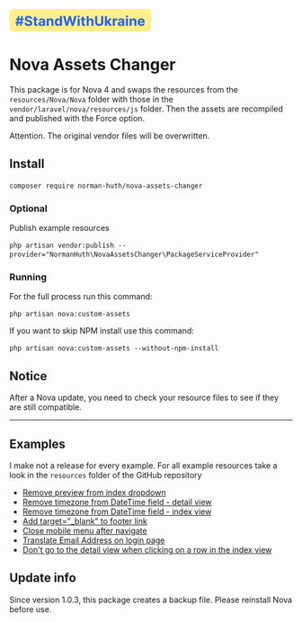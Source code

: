 [![StandWithUkraine](https://raw.githubusercontent.com/vshymanskyy/StandWithUkraine/main/badges/StandWithUkraine.svg)](https://github.com/vshymanskyy/StandWithUkraine/blob/main/docs/README.md)

# Nova Assets Changer
This package is for Nova 4 and swaps the resources from the `resources/Nova/Nova` folder with those in the `vendor/laravel/nova/resources/js` folder. 
Then the assets are recompiled and published with the Force option.

Attention. The original vendor files will be overwritten.

## Install
```
composer require norman-huth/nova-assets-changer
```

### Optional
Publish example resources
```
php artisan vendor:publish --provider="NormanHuth\NovaAssetsChanger\PackageServiceProvider"
```

### Running
For the full process run this command:
```
php artisan nova:custom-assets
```

If you want to skip NPM install use this command:
```
php artisan nova:custom-assets --without-npm-install
```

## Notice
After a Nova update, you need to check your resource files to see if they are still compatible.

___
## Examples
I make not a release for every example. For all example resources take a look in the `resources` folder of the GitHub repository

* [Remove preview from index dropdown](resources/Nova/js/components/Dropdowns/InlineActionDropdown.vue)
* [Remove timezone from DateTime field - detail view](resources/Nova/js/fields/Detail/DateTimeField.vue)
* [Remove timezone from DateTime field - index view](resources/Nova/js/fields/Index/DateTimeField.vue)
* [Add target="_blank" to footer link](resources/Nova/js/layouts/Footer.vue)
* [Close mobile menu after navigate](resources/Nova/js/layouts/MainHeader.vue)
* [Translate Email Address on login page](resources/Nova/js/pages/Login.vue)
* [Don't go to the detail view when clicking on a row in the index view](resources/Nova/js/components/ResourceTableRow.vue)

## Update info
Since version 1.0.3, this package creates a backup file. Please reinstall Nova before use.
